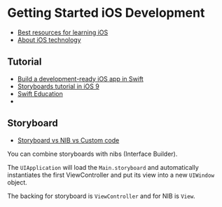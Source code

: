 # Getting Started iOS Development

* [Best resources for learning iOS](https://www.quora.com/iOS-Application-Development-1/What-are-the-best-resources-for-learning-iOS-development)
* [About iOS technology](https://developer.apple.com/library/ios/documentation/Miscellaneous/Conceptual/iPhoneOSTechOverview/Introduction/Introduction.html#//apple_ref/doc/uid/TP40007898-CH1-SW1)

## Tutorial

* [Build a development-ready iOS app in Swift](https://thinkster.io/swift-ios-app)
* [Storyboards tutorial in iOS 9](http://www.raywenderlich.com/113388/storyboards-tutorial-in-ios-9-part-1)
* [Swift Education](http://swifteducation.github.io/teaching_app_development_with_swift/wordcollage.html)
* 

## Storyboard

* [Storyboard vs NIB vs Custom code](http://www.toptal.com/ios/ios-user-interfaces-storyboards-vs-nibs-vs-custom-code)

You can combine storyboards with nibs (Interface Builder).

The `UIApplication` will load the `Main.storyboard` and automatically instantiates the first ViewController and put its view into a new `UIWindow` object.

The backing for storyboard is `ViewController` and for NIB is `View`.
